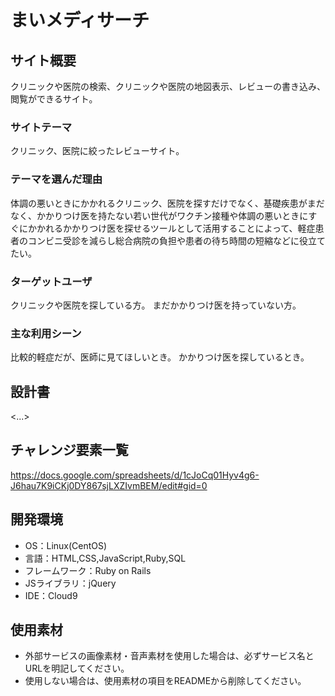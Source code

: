 # まいメディサーチ

## サイト概要
クリニックや医院の検索、クリニックや医院の地図表示、レビューの書き込み、閲覧ができるサイト。

### サイトテーマ
クリニック、医院に絞ったレビューサイト。

### テーマを選んだ理由
体調の悪いときにかかれるクリニック、医院を探すだけでなく、基礎疾患がまだなく、かかりつけ医を持たない若い世代がワクチン接種や体調の悪いときにすぐにかかれるかかりつけ医を探せるツールとして活用することによって、軽症患者のコンビニ受診を減らし総合病院の負担や患者の待ち時間の短縮などに役立てたい。

### ターゲットユーザ
クリニックや医院を探している方。
まだかかりつけ医を持っていない方。

### 主な利用シーン
比較的軽症だが、医師に見てほしいとき。
かかりつけ医を探しているとき。

## 設計書
<...>

## チャレンジ要素一覧
https://docs.google.com/spreadsheets/d/1cJoCq01Hyv4g6-J6hau7K9iCKj0DY867sjLXZIvmBEM/edit#gid=0

## 開発環境
- OS：Linux(CentOS)
- 言語：HTML,CSS,JavaScript,Ruby,SQL
- フレームワーク：Ruby on Rails
- JSライブラリ：jQuery
- IDE：Cloud9

## 使用素材
- 外部サービスの画像素材・音声素材を使用した場合は、必ずサービス名とURLを明記してください。
- 使用しない場合は、使用素材の項目をREADMEから削除してください。